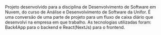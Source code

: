 Projeto desenvolvido para a disciplina de Desenvolvimento de Software em Nuvem, do curso de Análise e Desenvolvimento de Software da Unifor. É uma conversão de uma parte de projeto para um fluxo de caixa diário que desenvolvi na empresa em que trabalho.
As tecnologias utilizadas foram: Back4App para o backend e React(NextJs) para o frontend.

